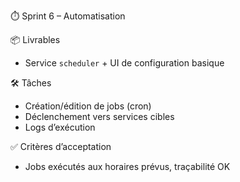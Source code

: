 ⏱️ Sprint 6 – Automatisation

📦 Livrables

- Service `scheduler` + UI de configuration basique

🛠️ Tâches

- Création/édition de jobs (cron)
- Déclenchement vers services cibles
- Logs d’exécution

✅ Critères d’acceptation

- Jobs exécutés aux horaires prévus, traçabilité OK

